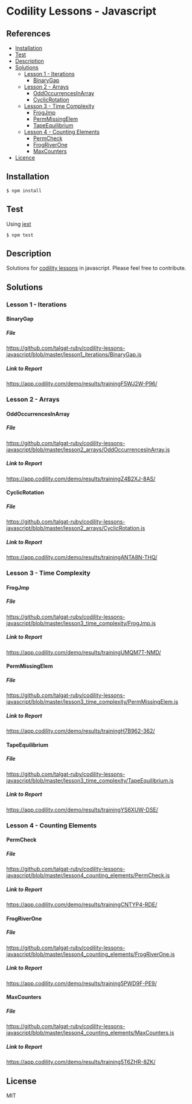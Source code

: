 # Codility Lessons - Javascript

## References

-   [Installation](#installation)
-   [Test](#test)
-   [Description](#description)
-   [Solutions](#solutions)
    -   [Lesson 1 - Iterations](#s_1)
        -   [BinaryGap](#s_1_binary_gap)
    -   [Lesson 2 - Arrays](#s_2)
        -   [OddOccurrencesInArray](#s_2_odd_occurrences_in_array)
        -   [CyclicRotation](#s_2_cyclic_rotation)
    -   [Lesson 3 - Time Complexity](#s_3)
        -   [FrogJmp](#s_3_frog_jmp)
        -   [PermMissingElem](#s_3_perm_missing_elem)
        -   [TapeEquilibrium](#s_3_tape_equilibrium)
    -   [Lesson 4 - Counting Elements](#s_4)
        -   [PermCheck](#s_4_perm_check)
        -   [FrogRiverOne](#s_4_frog_river_one)
        -   [MaxCounters](#s_4_max_counters)
-   [Licence](#licence)

<a name="installation"></a>

## Installation

    $ npm install

<a name="test"></a>

## Test

Using [jest](https://jestjs.io/)

    $ npm test

<a name="description"></a>

## Description

Solutions for [codility lessons](https://app.codility.com/programmers/lessons) in javascript. Please feel free to contribute.

<a name="solutions"></a>

## Solutions

<a name="s_1"></a>

### Lesson 1 - Iterations

<a name="s_1_binary_gap"></a>

#### BinaryGap

##### File

https://github.com/talgat-ruby/codility-lessons-javascript/blob/master/lesson1_iterations/BinaryGap.js

##### Link to Report

https://app.codility.com/demo/results/trainingF5WJ2W-P96/

<a name="s_2"></a>

### Lesson 2 - Arrays

<a name="s_2_odd_occurrences_in_array"></a>

#### OddOccurrencesInArray

##### File

https://github.com/talgat-ruby/codility-lessons-javascript/blob/master/lesson2_arrays/OddOccurrencesInArray.js

##### Link to Report

https://app.codility.com/demo/results/trainingZ4B2XJ-8AS/

<a name="s_2_cyclic_rotation"></a>

#### CyclicRotation

##### File

https://github.com/talgat-ruby/codility-lessons-javascript/blob/master/lesson2_arrays/CyclicRotation.js

##### Link to Report

https://app.codility.com/demo/results/trainingANTA8N-THQ/

<a name="s_3"></a>

### Lesson 3 - Time Complexity

<a name="s_3_frog_jmp"></a>

#### FrogJmp

##### File

https://github.com/talgat-ruby/codility-lessons-javascript/blob/master/lesson3_time_complexity/FrogJmp.js

##### Link to Report

https://app.codility.com/demo/results/trainingUMQM7T-NMD/

<a name="s_3_perm_missing_elem"></a>

#### PermMissingElem

##### File

https://github.com/talgat-ruby/codility-lessons-javascript/blob/master/lesson3_time_complexity/PermMissingElem.js

##### Link to Report

https://app.codility.com/demo/results/trainingH7B962-362/

<a name="s_3_tape_equilibrium"></a>

#### TapeEquilibrium

##### File

https://github.com/talgat-ruby/codility-lessons-javascript/blob/master/lesson3_time_complexity/TapeEquilibrium.js

##### Link to Report

https://app.codility.com/demo/results/trainingYS6XUW-DSE/

<a name="s_4"></a>

### Lesson 4 - Counting Elements

<a name="s_4_perm_check"></a>

#### PermCheck

##### File

https://github.com/talgat-ruby/codility-lessons-javascript/blob/master/lesson4_counting_elements/PermCheck.js

##### Link to Report

https://app.codility.com/demo/results/trainingCNTYP4-RDE/

<a name="s_4_frog_river_one"></a>

#### FrogRiverOne

##### File

https://github.com/talgat-ruby/codility-lessons-javascript/blob/master/lesson4_counting_elements/FrogRiverOne.js

##### Link to Report

https://app.codility.com/demo/results/training5PWD9F-PE9/

<a name="s_4_max_counters"></a>

#### MaxCounters

##### File

https://github.com/talgat-ruby/codility-lessons-javascript/blob/master/lesson4_counting_elements/MaxCounters.js

##### Link to Report

https://app.codility.com/demo/results/training5T6ZHR-8ZK/

<a name="licence"></a>

## License

MIT
